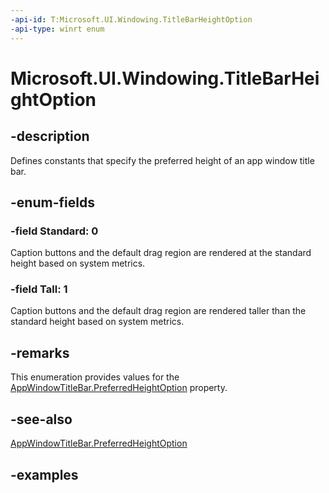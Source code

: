 ```yaml
---
-api-id: T:Microsoft.UI.Windowing.TitleBarHeightOption
-api-type: winrt enum
---
```


# Microsoft.UI.Windowing.TitleBarHeightOption

<!--
public enum TitleBarHeightOption
-->


## -description

Defines constants that specify the preferred height of an app window title bar.

## -enum-fields

### -field Standard: 0

Caption buttons and the default drag region are rendered at the standard height based on system metrics.

### -field Tall: 1

Caption buttons and the default drag region are rendered taller than the standard height based on system metrics.

## -remarks

This enumeration provides values for the [AppWindowTitleBar.PreferredHeightOption](appwindowtitlebar_preferredheightoption.md) property.

## -see-also

[AppWindowTitleBar.PreferredHeightOption](appwindowtitlebar_preferredheightoption.md)

## -examples



